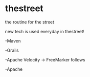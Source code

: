 thestreet
=========

the routine for the street

new tech is used everyday in thestreet!

-Maven

-Grails

-Apache Velocity  -> FreeMarker follows

-Apache 
